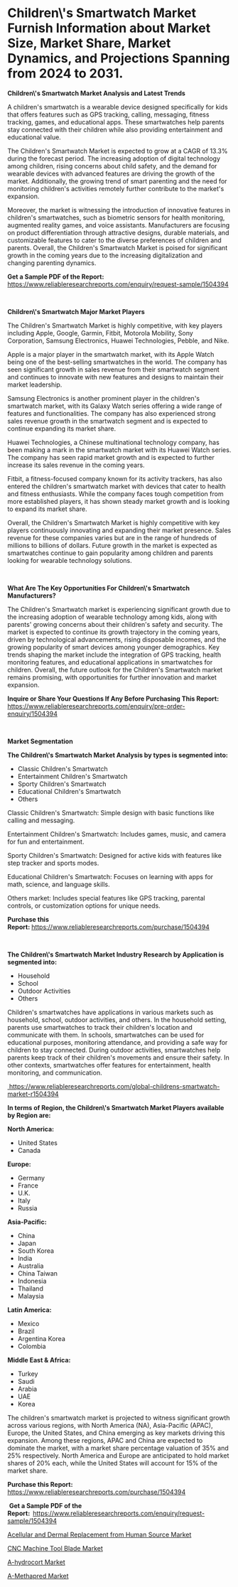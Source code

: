 <p><h1>Children\'s Smartwatch Market Furnish Information about Market Size, Market Share, Market Dynamics, and Projections Spanning from 2024 to 2031.</h1></p><p><strong>Children\'s Smartwatch Market Analysis and Latest Trends</strong></p>
<p><p>A children's smartwatch is a wearable device designed specifically for kids that offers features such as GPS tracking, calling, messaging, fitness tracking, games, and educational apps. These smartwatches help parents stay connected with their children while also providing entertainment and educational value.</p><p>The Children's Smartwatch Market is expected to grow at a CAGR of 13.3% during the forecast period. The increasing adoption of digital technology among children, rising concerns about child safety, and the demand for wearable devices with advanced features are driving the growth of the market. Additionally, the growing trend of smart parenting and the need for monitoring children's activities remotely further contribute to the market's expansion.</p><p>Moreover, the market is witnessing the introduction of innovative features in children's smartwatches, such as biometric sensors for health monitoring, augmented reality games, and voice assistants. Manufacturers are focusing on product differentiation through attractive designs, durable materials, and customizable features to cater to the diverse preferences of children and parents. Overall, the Children's Smartwatch Market is poised for significant growth in the coming years due to the increasing digitalization and changing parenting dynamics.</p></p>
<p><strong>Get a Sample PDF of the Report:&nbsp;</strong> <a href="https://www.reliableresearchreports.com/enquiry/request-sample/1504394">https://www.reliableresearchreports.com/enquiry/request-sample/1504394</a></p>
<p>&nbsp;</p>
<p><strong>Children\'s Smartwatch Major Market Players</strong></p>
<p><p>The Children's Smartwatch Market is highly competitive, with key players including Apple, Google, Garmin, Fitbit, Motorola Mobility, Sony Corporation, Samsung Electronics, Huawei Technologies, Pebble, and Nike. </p><p>Apple is a major player in the smartwatch market, with its Apple Watch being one of the best-selling smartwatches in the world. The company has seen significant growth in sales revenue from their smartwatch segment and continues to innovate with new features and designs to maintain their market leadership.</p><p>Samsung Electronics is another prominent player in the children's smartwatch market, with its Galaxy Watch series offering a wide range of features and functionalities. The company has also experienced strong sales revenue growth in the smartwatch segment and is expected to continue expanding its market share.</p><p>Huawei Technologies, a Chinese multinational technology company, has been making a mark in the smartwatch market with its Huawei Watch series. The company has seen rapid market growth and is expected to further increase its sales revenue in the coming years.</p><p>Fitbit, a fitness-focused company known for its activity trackers, has also entered the children's smartwatch market with devices that cater to health and fitness enthusiasts. While the company faces tough competition from more established players, it has shown steady market growth and is looking to expand its market share.</p><p>Overall, the Children's Smartwatch Market is highly competitive with key players continuously innovating and expanding their market presence. Sales revenue for these companies varies but are in the range of hundreds of millions to billions of dollars. Future growth in the market is expected as smartwatches continue to gain popularity among children and parents looking for wearable technology solutions.</p></p>
<p>&nbsp;</p>
<p><strong>What Are The Key Opportunities For Children\'s Smartwatch Manufacturers?</strong></p>
<p><p>The Children's Smartwatch market is experiencing significant growth due to the increasing adoption of wearable technology among kids, along with parents' growing concerns about their children's safety and security. The market is expected to continue its growth trajectory in the coming years, driven by technological advancements, rising disposable incomes, and the growing popularity of smart devices among younger demographics. Key trends shaping the market include the integration of GPS tracking, health monitoring features, and educational applications in smartwatches for children. Overall, the future outlook for the Children's Smartwatch market remains promising, with opportunities for further innovation and market expansion.</p></p>
<p><strong>Inquire or Share Your Questions If Any Before Purchasing This Report:</strong> <a href="https://www.reliableresearchreports.com/enquiry/pre-order-enquiry/1504394">https://www.reliableresearchreports.com/enquiry/pre-order-enquiry/1504394</a></p>
<p>&nbsp;</p>
<p><strong>Market Segmentation</strong></p>
<p><strong>The Children\'s Smartwatch Market Analysis by types is segmented into:</strong></p>
<p><ul><li>Classic Children's Smartwatch</li><li>Entertainment Children's Smartwatch</li><li>Sporty Children's Smartwatch</li><li>Educational Children's Smartwatch</li><li>Others</li></ul></p>
<p><p>Classic Children's Smartwatch: Simple design with basic functions like calling and messaging.</p><p>Entertainment Children's Smartwatch: Includes games, music, and camera for fun and entertainment.</p><p>Sporty Children's Smartwatch: Designed for active kids with features like step tracker and sports modes.</p><p>Educational Children's Smartwatch: Focuses on learning with apps for math, science, and language skills.</p><p>Others market: Includes special features like GPS tracking, parental controls, or customization options for unique needs.</p></p>
<p><strong>Purchase this Report:&nbsp;</strong><a href="https://www.reliableresearchreports.com/purchase/1504394">https://www.reliableresearchreports.com/purchase/1504394</a></p>
<p>&nbsp;</p>
<p><strong>The Children\'s Smartwatch Market Industry Research by Application is segmented into:</strong></p>
<p><ul><li>Household</li><li>School</li><li>Outdoor Activities</li><li>Others</li></ul></p>
<p><p>Children's smartwatches have applications in various markets such as household, school, outdoor activities, and others. In the household setting, parents use smartwatches to track their children's location and communicate with them. In schools, smartwatches can be used for educational purposes, monitoring attendance, and providing a safe way for children to stay connected. During outdoor activities, smartwatches help parents keep track of their children's movements and ensure their safety. In other contexts, smartwatches offer features for entertainment, health monitoring, and communication.</p></p>
<p><a href="https://www.reliableresearchreports.com/global-childrens-smartwatch-market-r1504394">&nbsp;https://www.reliableresearchreports.com/global-childrens-smartwatch-market-r1504394</a></p>
<p><strong>In terms of Region, the Children\'s Smartwatch Market Players available by Region are:</strong></p>
<p>
    <p> <strong> North America: </strong>
        <ul>
            <li>United States</li>
            <li>Canada</li>
        </ul>
        </p> 
    <p> <strong> Europe: </strong>
        <ul>
            <li>Germany</li>
            <li>France</li>
            <li>U.K.</li>
            <li>Italy</li>
            <li>Russia</li>
        </ul>
        </p> 
    <p> <strong> Asia-Pacific: </strong>
        <ul>
            <li>China</li>
            <li>Japan</li>
            <li>South Korea</li>
            <li>India</li>
            <li>Australia</li>
            <li>China Taiwan</li>
            <li>Indonesia</li>
            <li>Thailand</li>
            <li>Malaysia</li>
        </ul>
        </p> 
    <p> <strong> Latin America: </strong>
        <ul>
            <li>Mexico</li>
            <li>Brazil</li>
            <li>Argentina Korea</li>
            <li>Colombia</li>
        </ul>
        </p> 
    <p> <strong> Middle East & Africa: </strong>
        <ul>
            <li>Turkey</li>
            <li>Saudi</li>
            <li>Arabia</li>
            <li>UAE</li>
            <li>Korea</li>
        </ul>
    </p>
    </p>
<p><p>The children's smartwatch market is projected to witness significant growth across various regions, with North America (NA), Asia-Pacific (APAC), Europe, the United States, and China emerging as key markets driving this expansion. Among these regions, APAC and China are expected to dominate the market, with a market share percentage valuation of 35% and 25% respectively. North America and Europe are anticipated to hold market shares of 20% each, while the United States will account for 15% of the market share.</p></p>
<p><strong>Purchase this Report: </strong><a href="https://www.reliableresearchreports.com/purchase/1504394">https://www.reliableresearchreports.com/purchase/1504394</a></p>
<p>&nbsp;<strong>Get a Sample PDF of the Report:&nbsp;&nbsp;</strong><a href="https://www.reliableresearchreports.com/enquiry/request-sample/1504394">https://www.reliableresearchreports.com/enquiry/request-sample/1504394</a></p>
<p><strong></strong></p>
<p><p><a href="https://medium.com/@stephaniewynterk14/global-acellular-and-dermal-replacement-from-human-source-market-trends-insights-into-growth-f1c8851e085d">Acellular and Dermal Replacement from Human Source Market</a></p><p><a href="https://medium.com/@shawnsmithv6981/global-cnc-machine-tool-blade-market-analysis-trends-forecasts-and-growth-opportunities-2024-8432854c0bb3">CNC Machine Tool Blade Market</a></p><p><a href="https://github.com/fxdvmliw90/Market-Research-Report-List-1/blob/main/a-hydrocort-market.md">A-hydrocort Market</a></p><p><a href="https://github.com/BryanLittlebXfbG/Market-Research-Report-List-1/blob/main/a-methapred-market.md">A-Methapred Market</a></p></p>
